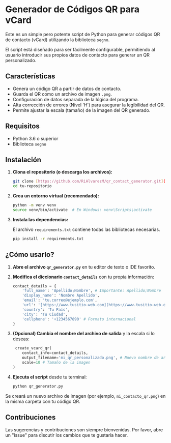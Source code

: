 # Generador de Códigos QR para vCard

Este es un simple pero potente script de Python para generar códigos QR de contacto (vCard) utilizando la biblioteca `segno`.

El script está diseñado para ser fácilmente configurable, permitiendo al usuario introducir sus propios datos de contacto para generar un QR personalizado.

## Características

-   Genera un código QR a partir de datos de contacto.
-   Guarda el QR como un archivo de imagen `.png`.
-   Configuración de datos separada de la lógica del programa.
-   Alta corrección de errores (Nivel 'H') para asegurar la legibilidad del QR.
-   Permite ajustar la escala (tamaño) de la imagen del QR generado.

## Requisitos

-   Python 3.6 o superior
-   Biblioteca `segno`

## Instalación

1.  **Clona el repositorio (o descarga los archivos):**

    ```bash
    git clone [https://github.com/RiAlvarezM/qr_contact_generator.git](https://github.com/RiAlvarezM/qr_contact_generator.git)
    cd tu-repositorio
    ```

2.  **Crea un entorno virtual (recomendado):**

    ```bash
    python -m venv venv
    source venv/bin/activate  # En Windows: venv\Scripts\activate
    ```

3.  **Instala las dependencias:**

    El archivo `requirements.txt` contiene todas las bibliotecas necesarias.

    ```bash
    pip install -r requirements.txt
    ```

## ¿Cómo usarlo?

1.  **Abre el archivo `qr_generator.py`** en tu editor de texto o IDE favorito.

2.  **Modifica el diccionario `contact_details`** con tu propia información:

    ```python
    contact_details = {
        'full_name': 'Apellido;Nombre', # Importante: Apellido;Nombre
        'display_name': 'Nombre Apellido',
        'email': 'tu.correo@ejemplo.com',
        'url': '[https://www.tusitio-web.com](https://www.tusitio-web.com)',
        'country': 'Tu País',
        'city': 'Tu Ciudad',
        'cellphone': '+1234567890' # Formato internacional
    }
    ```

3.  **(Opcional) Cambia el nombre del archivo de salida** y la escala si lo deseas:
    ```python
     create_vcard_qr(
        contact_info=contact_details,
        output_filename='mi_qr_personalizado.png', # Nuevo nombre de archivo
        scale=10 # Tamaño de la imagen
    )
    ```
4.  **Ejecuta el script** desde tu terminal:
    ```bash
    python qr_generator.py
    ```

Se creará un nuevo archivo de imagen (por ejemplo, `mi_contacto_qr.png`) en la misma carpeta con tu código QR.

## Contribuciones

Las sugerencias y contribuciones son siempre bienvenidas. Por favor, abre un "issue" para discutir los cambios que te gustaría hacer.
